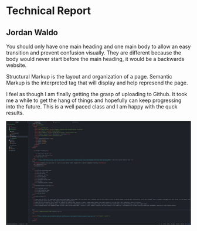 <h1>Technical Report</h1>
<h2>Jordan Waldo</h2>

<p>
You should only have one main heading and one main body to allow an easy transition and prevent confusion visually. They are different because the body would never start before the main heading, it would be a backwards website.
</P>
<p>
Structural Markup is the layout and organization of a page. Semantic Markup is the interpreted tag that will display and help represend the page.
<p/>
<p>
 I feel as though I am finally getting the grasp of uploading to Github. It took me a while to get the hang of things and hopefully can keep progressing into the future. This is a well paced class and I am happy with the quck results.
 </p>
<img src="https://github.com/JordanWaldo/web-deb-hw/blob/master/Assingment-3/photos/Screen%20Shot%202018-10-12%20at%2012.25.52%20PM.png?raw=true" alt="Screensot">
